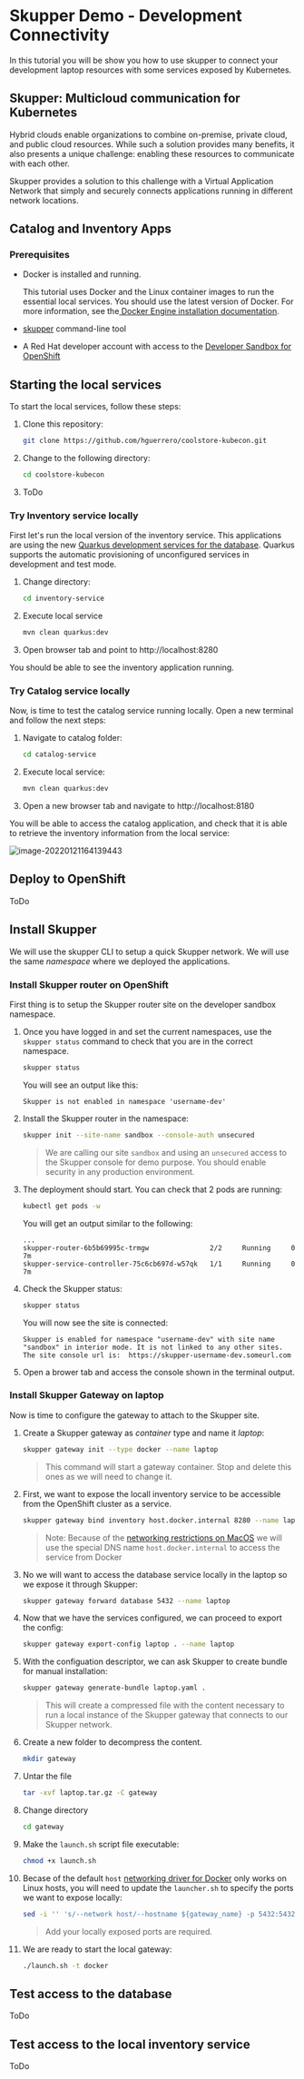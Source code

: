 # Skupper Demo - Development Connectivity

In this tutorial you will be show you how to use skupper to connect your development laptop resources with some services exposed by Kubernetes.

## Skupper: Multicloud communication for Kubernetes

Hybrid clouds enable organizations to combine on-premise, private  cloud, and public cloud resources. While such a solution provides many benefits, it also presents a unique  challenge: enabling these resources to communicate with each other.

Skupper provides a solution to this challenge with a Virtual  Application Network that simply and securely connects applications  running in different network locations.

## Catalog and Inventory Apps

### Prerequisites

* Docker is installed and running.

  This tutorial uses Docker and the Linux container images  to run the essential local services. You should use the latest version  of Docker. For more information, see the[ Docker Engine installation documentation](https://docs.docker.com/engine/installation/).

* [skupper](https://skupper.io/start/index.html#step-1-install-the-skupper-command-line-tool-in-your-environment) command-line tool

* A Red Hat developer account with access to the [Developer Sandbox for OpenShift](https://developers.redhat.com/developer-sandbox/get-started)

## Starting the local services

To start the local services, follow these steps:

1. Clone this repository:

   ```sh
   git clone https://github.com/hguerrero/coolstore-kubecon.git
   ```

2. Change to the following directory:

   ```sh
   cd coolstore-kubecon
   ```

3. ToDo

### Try Inventory service locally

First let's run the local version of the inventory service. This applications are using the new [Quarkus development services for the database](https://quarkus.io/guides/dev-services#databases). Quarkus supports the automatic provisioning of unconfigured services in development and test mode. 

1. Change directory:

    ```sh
    cd inventory-service
    ```

2. Execute local service 

    ```sh
    mvn clean quarkus:dev
    ```

3. Open browser tab and point to http://localhost:8280

You should be able to see the inventory application running.



### Try Catalog service locally

Now, is time to test the catalog service running locally. Open a new terminal and follow the next steps:

1. Navigate to catalog folder:

   ```sh
   cd catalog-service
   ```

2. Execute local service:

   ```sh
   mvn clean quarkus:dev
   ```

3. Open a new browser tab and navigate to http://localhost:8180

You will be able to access the catalog application, and check that it is able to retrieve the inventory information from the local service:

![image-20220121164139443](image-20220121164139443.png)

## Deploy to OpenShift

ToDo

## Install Skupper

We will use the skupper CLI to setup a quick Skupper network. We will use the same _namespace_ where we deployed the applications.

### Install Skupper router on OpenShift

First thing is to setup the Skupper router site on the developer sandbox namespace.

1. Once you have logged in and set the current namespaces, use the `skupper status` command to check that you are in the correct namespace.

   ```sh
   skupper status
   ```

   You will see an output like this:

   ```log
   Skupper is not enabled in namespace 'username-dev'
   ```

2. Install the Skupper router in the namespace:

   ```sh
   skupper init --site-name sandbox --console-auth unsecured
   ```

   > We are calling our site `sandbox` and using an `unsecured` access to the Skupper console for demo purpose. You should enable security in any production environment.

3. The deployment should start. You can check that 2 pods are running:

   ```sh
   kubectl get pods -w
   ```

   You will get an output similar to the following:

   ```log
   ...
   skupper-router-6b5b69995c-trmgw               2/2     Running     0          7m
   skupper-service-controller-75c6cb697d-w57qk   1/1     Running     0          7m
   ```

4. Check the Skupper status:

   ```sh
   skupper status
   ```

   You will now see the site is connected:

   ```log
   Skupper is enabled for namespace "username-dev" with site name "sandbox" in interior mode. It is not linked to any other sites.
   The site console url is:  https://skupper-username-dev.someurl.com
   ```

5. Open a brower tab and access the console shown in the terminal output.

### Install Skupper Gateway on laptop

Now is time to configure the gateway to attach to the Skupper site.

1. Create a Skupper gateway as *container* type and name it *laptop*:
    ```sh
    skupper gateway init --type docker --name laptop
    ```
    > This command will start a gateway container. Stop and delete this ones as we will need to change it.

2. First, we want to expose the locall inventory service to be accessible from the OpenShift cluster as a service.
    ```sh
    skupper gateway bind inventory host.docker.internal 8280 --name laptop
    ```
    > Note: Because of the [networking restrictions on MacOS](https://docs.docker.com/desktop/mac/networking/) we will use the special DNS name `host.docker.internal` to access the service from Docker

3. No we will want to access the database service locally in the laptop so we expose it through Skupper:

    ```sh
    skupper gateway forward database 5432 --name laptop
    ```

4. Now that we have the services configured, we can proceed to export the config:

    ```sh
    skupper gateway export-config laptop . --name laptop
    ```

5. With the configuation descriptor, we can ask Skupper to create bundle for manual installation:

    ```sh
    skupper gateway generate-bundle laptop.yaml .
    ```

    > This will create a compressed file with the content necessary to run a local instance of the Skupper gateway that connects to our Skupper network.

6. Create a new folder to decompress the content.

    ```sh
    mkdir gateway
    ```

7. Untar the file

    ```sh
    tar -xvf laptop.tar.gz -C gateway
    ```

8. Change directory

    ```sh
    cd gateway
    ```

9. Make the `launch.sh` script file executable:

    ```sh
    chmod +x launch.sh
    ```

10. Becase of the default `host` [networking driver for Docker](https://docs.docker.com/network/host/) only works on Linux hosts, you will need to update the `launcher.sh` to specify the ports we want to expose locally:

    ```sh
    sed -i '' 's/--network host/--hostname ${gateway_name} -p 5432:5432 -p 55672:55672 -p 5671:5671 -p 5672:5672/' launch.sh
    ```
    > Add your locally exposed ports are required.

11. We are ready to start the local gateway:

    ```sh
    ./launch.sh -t docker
    ```

## Test access to the database

ToDo

## Test access to the local inventory service

ToDo

